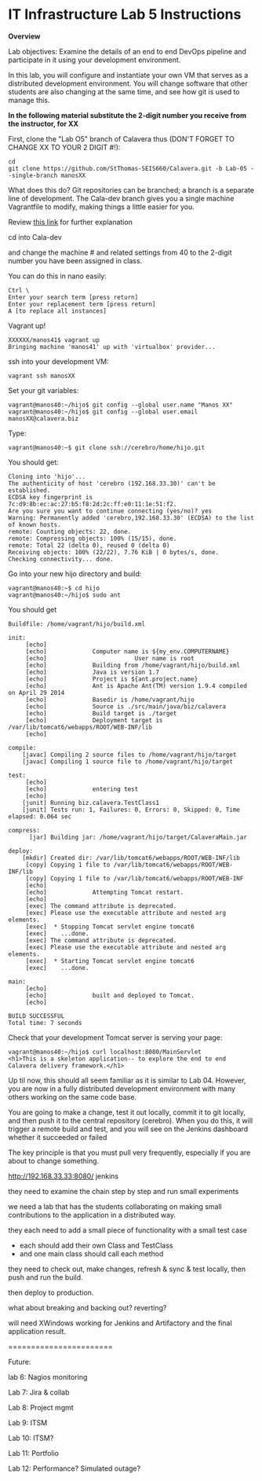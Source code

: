 # IT Infrastructure Lab 5 Instructions #
**Overview**

Lab objectives:
Examine the details of an end to end DevOps pipeline and participate in it using your development environment.

In this lab, you will configure and instantiate your own VM that serves as a distributed development environment. You will change software that other students are also changing at the same time, and see how git is used to manage this.

**In the following material substitute the 2-digit number you receive from the instructor, for XX**

First, clone the "Lab O5" branch of Calavera thus (DON'T FORGET TO CHANGE XX TO YOUR 2 DIGIT #!):

    cd
    git clone https://github.com/StThomas-SEIS660/Calavera.git -b Lab-05 --single-branch manosXX

What does this do? Git repositories can be branched; a branch is a separate line of development. The Cala-dev branch gives you a single machine Vagrantfile to modify, making things a little easier for you.

Review [this link](http://stackoverflow.com/questions/1778088/how-to-clone-a-single-branch-in-git) for further explanation

cd into Cala-dev

and change the machine # and related settings from 40 to the 2-digit number you have been assigned in class.



You can do this in nano easily:

````
Ctrl \
Enter your search term [press return]
Enter your replacement term [press return]
A [to replace all instances]
````
Vagrant up!

    XXXXXX/manos41$ vagrant up
    Bringing machine 'manos41' up with 'virtualbox' provider...

ssh into your development VM:

    vagrant ssh manosXX

Set your git variables:

    vagrant@manos40:~/hijo$ git config --global user.name "Manos XX"
    vagrant@manos40:~/hijo$ git config --global user.email manosXX@calavera.biz

Type:

    vagrant@manos40:~$ git clone ssh://cerebro/home/hijo.git

You should get:

````
Cloning into 'hijo'...
The authenticity of host 'cerebro (192.168.33.30)' can't be established.
ECDSA key fingerprint is 7c:d9:8b:ec:ac:27:b5:f8:2d:2c:ff:e0:11:1e:51:f2.
Are you sure you want to continue connecting (yes/no)? yes
Warning: Permanently added 'cerebro,192.168.33.30' (ECDSA) to the list of known hosts.
remote: Counting objects: 22, done.
remote: Compressing objects: 100% (15/15), done.
remote: Total 22 (delta 0), reused 0 (delta 0)
Receiving objects: 100% (22/22), 7.76 KiB | 0 bytes/s, done.
Checking connectivity... done.
````
Go into your new hijo directory and build:

    vagrant@manos40:~$ cd hijo
    vagrant@manos40:~/hijo$ sudo ant

You should get

````
Buildfile: /home/vagrant/hijo/build.xml

init:
     [echo]
     [echo] 			Computer name is ${my_env.COMPUTERNAME}
     [echo]                         User name is root
     [echo] 			Building from /home/vagrant/hijo/build.xml
     [echo] 			Java is version 1.7
     [echo] 			Project is ${ant.project.name}
     [echo] 			Ant is Apache Ant(TM) version 1.9.4 compiled on April 29 2014
     [echo] 			Basedir is /home/vagrant/hijo
     [echo] 			Source is ./src/main/java/biz/calavera
     [echo] 			Build target is ./target
     [echo] 			Deployment target is /var/lib/tomcat6/webapps/ROOT/WEB-INF/lib
     [echo]

compile:
    [javac] Compiling 2 source files to /home/vagrant/hijo/target
    [javac] Compiling 1 source file to /home/vagrant/hijo/target

test:
     [echo]
     [echo] 			entering test
     [echo]
    [junit] Running biz.calavera.TestClass1
    [junit] Tests run: 1, Failures: 0, Errors: 0, Skipped: 0, Time elapsed: 0.064 sec

compress:
      [jar] Building jar: /home/vagrant/hijo/target/CalaveraMain.jar

deploy:
    [mkdir] Created dir: /var/lib/tomcat6/webapps/ROOT/WEB-INF/lib
     [copy] Copying 1 file to /var/lib/tomcat6/webapps/ROOT/WEB-INF/lib
     [copy] Copying 1 file to /var/lib/tomcat6/webapps/ROOT/WEB-INF
     [echo]
     [echo] 			Attempting Tomcat restart.
     [echo]
     [exec] The command attribute is deprecated.
     [exec] Please use the executable attribute and nested arg elements.
     [exec]  * Stopping Tomcat servlet engine tomcat6
     [exec]    ...done.
     [exec] The command attribute is deprecated.
     [exec] Please use the executable attribute and nested arg elements.
     [exec]  * Starting Tomcat servlet engine tomcat6
     [exec]    ...done.

main:
     [echo]  
     [echo] 			built and deployed to Tomcat.
     [echo]

BUILD SUCCESSFUL
Total time: 7 seconds
````
Check that your development Tomcat server is serving your page:

    vagrant@manos40:~/hijo$ curl localhost:8080/MainServlet
    <h1>This is a skeleton application-- to explore the end to end Calavera delivery framework.</h1>

Up til now, this should all seem familiar as it is similar to Lab 04. However, you are now in a fully distributed development environment with many others working on the same code base.

You are going to make a change, test it out locally, commit it to git locally, and then push it to the central repository (cerebro). When you do this, it will trigger a remote build and test, and you will see on the Jenkins dashboard whether it succeeded or failed





The key principle is that you must pull very frequently, especially if you are about to change something.

http://192.168.33.33:8080/ jenkins




they need to examine the chain step by step and run small experiments

we need a lab that has the students collaborating on making small contributions to the application in a distributed way.

they each need to add a small piece of functionality with a small test case
  - each should add their own Class and TestClass
  - and one main class should call each method



they need to check out, make changes, refresh & sync & test locally, then push and run the build.

then deploy to production.

what about breaking and backing out? reverting?

will need XWindows working for Jenkins and Artifactory and the final application result.




=======================

Future:

lab 6: Nagios monitoring

Lab 7: Jira & collab

Lab 8: Project mgmt

Lab 9: ITSM

Lab 10: ITSM?

Lab 11: Portfolio

Lab 12: Performance? Simulated outage?
